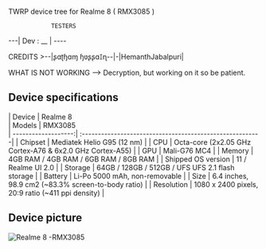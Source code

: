 
TWRP device tree for Realme 8 ( RMX3085 )

                TESTERS
                
---| Dev : __ | ----

  
   
   CREDITS >--|ʂɑʈɧɑɱ ɧʋʂʂɑꀤɳ--|-|HemanthJabalpuri|

WHAT IS NOT WORKING
--> Decryption, but working on it so be patient.

## Device specifications

| Device              |                 Realme 8   
| Models              |                 RMX3085    
| -------------------:| :--------------------------------------------------------|
| Chipset             | Mediatek Helio G95 (12 nm)                               |
| CPU                 | Octa-core (2x2.05 GHz Cortex-A76 & 6x2.0 GHz Cortex-A55) |
| GPU                 | Mali-G76 MC4                                             |
| Memory              |  4GB RAM /  4GB RAM / 6GB RAM /  8GB RAM                 |
| Shipped OS version  | 11  / Realme UI 2.0                                      |
| Storage             | 64GB / 128GB / 512GB / UFS UFS 2.1 flash storage         |
| Battery             | Li-Po 5000 mAh, non-removable                            |
| Size                | 6.4 inches, 98.9 cm2 (~83.3% screen-to-body ratio)       |
| Resolution          | 1080 x 2400 pixels, 20:9 ratio (~411 ppi density)        |

## Device picture

![ Realme 8 -RMX3085 ](https://www.gizmochina.com/wp-content/uploads/2021/03/realme-8-pro-black-1.png)

